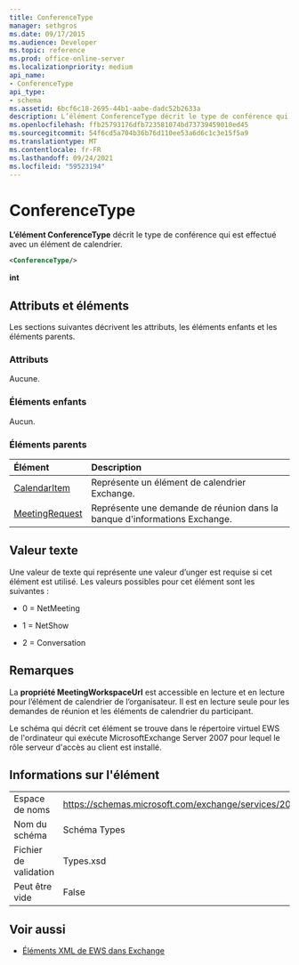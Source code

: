 ```yaml
---
title: ConferenceType
manager: sethgros
ms.date: 09/17/2015
ms.audience: Developer
ms.topic: reference
ms.prod: office-online-server
ms.localizationpriority: medium
api_name:
- ConferenceType
api_type:
- schema
ms.assetid: 6bcf6c18-2695-44b1-aabe-dadc52b2633a
description: L’élément ConferenceType décrit le type de conférence qui est effectué avec un élément de calendrier.
ms.openlocfilehash: ffb25793176dfb723581074bd73739459010ed45
ms.sourcegitcommit: 54f6cd5a704b36b76d110ee53a6d6c1c3e15f5a9
ms.translationtype: MT
ms.contentlocale: fr-FR
ms.lasthandoff: 09/24/2021
ms.locfileid: "59523194"
---
```

# <a name="conferencetype"></a>ConferenceType

**L’élément ConferenceType** décrit le type de conférence qui est effectué avec un élément de calendrier. 
  
```xml
<ConferenceType/>
```

 **int**
## <a name="attributes-and-elements"></a>Attributs et éléments

Les sections suivantes décrivent les attributs, les éléments enfants et les éléments parents.
  
### <a name="attributes"></a>Attributs

Aucune.
  
### <a name="child-elements"></a>Éléments enfants

Aucun.
  
### <a name="parent-elements"></a>Éléments parents

|**Élément**|**Description**|
|:-----|:-----|
|[CalendarItem](calendaritem.md) <br/> |Représente un élément de calendrier Exchange.  <br/> |
|[MeetingRequest](meetingrequest.md) <br/> |Représente une demande de réunion dans la banque d'informations Exchange.  <br/> |
   
## <a name="text-value"></a>Valeur texte

Une valeur de texte qui représente une valeur d’unger est requise si cet élément est utilisé. Les valeurs possibles pour cet élément sont les suivantes :
  
- 0 = NetMeeting
    
- 1 = NetShow
    
- 2 = Conversation
    
## <a name="remarks"></a>Remarques

La **propriété MeetingWorkspaceUrl** est accessible en lecture et en lecture pour l’élément de calendrier de l’organisateur. Il est en lecture seule pour les demandes de réunion et les éléments de calendrier du participant. 
  
Le schéma qui décrit cet élément se trouve dans le répertoire virtuel EWS de l'ordinateur qui exécute MicrosoftExchange Server 2007 pour lequel le rôle serveur d'accès au client est installé. 
  
## <a name="element-information"></a>Informations sur l'élément

|||
|:-----|:-----|
|Espace de noms  <br/> |https://schemas.microsoft.com/exchange/services/2006/types  <br/> |
|Nom du schéma  <br/> |Schéma Types  <br/> |
|Fichier de validation  <br/> |Types.xsd  <br/> |
|Peut être vide  <br/> |False  <br/> |
   
## <a name="see-also"></a>Voir aussi



- [Éléments XML de EWS dans Exchange](ews-xml-elements-in-exchange.md)

